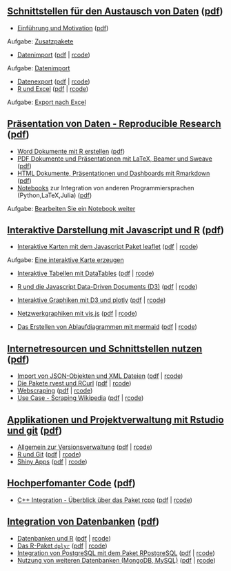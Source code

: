 [Schnittstellen für den Austausch von Daten](https://github.com/Japhilko/RInterfaces/blob/master/slides/RInterfaces_all2g_1.md) ([pdf](slides/RInterfaces_all2g_1.pdf))
-----------------------------------------------------------------------------------------------------------------------------------------------------------------------

-   [Einführung und
    Motivation](https://github.com/Japhilko/RInterfaces/blob/master/slides/Intro.md)
    ([pdf](slides/Intro.pdf))

Aufgabe: [Zusatzpakete](tutorial/Aufgabe_Zusatzpakete.md)

-   [Datenimport](slides/Datenimport.md) ([pdf](slides/Datenimport.pdf)
    | [rcode](slides/Datenimport.R))

Aufgabe: [Datenimport](tutorial/Aufgabe_Datenimport.md)

-   [Datenexport](slides/Datenexport.md) ([pdf](slides/Datenexport.pdf)
    | [rcode](slides/Datenexport.R))
-   [R und Excel](slides/Rexcel.md) ([pdf](slides/Rexcel.pdf) |
    [rcode](slides/Rexcel.R))

Aufgabe: [Export nach Excel](tutorial/Aufgabe_Export2Excel.md)

[Präsentation von Daten - Reproducible Research](https://github.com/Japhilko/RInterfaces/blob/master/slides/RInterfaces_all2g_2.md) ([pdf](slides/RInterfaces_all2g_2.pdf))
---------------------------------------------------------------------------------------------------------------------------------------------------------------------------

-   [Word Dokumente mit R erstellen](slides/R2word.md)
    ([pdf](slides/R2word.pdf))
-   [PDF Dokumente und Präsentationen mit LaTeX, Beamer und
    Sweave](slides/R2pdf.md) ([pdf](slides/R2pdf.pdf))
-   [HTML Dokumente, Präsentationen und Dashboards mit
    Rmarkdown](slides/Rmarkdown.md) ([pdf](slides/Rmarkdown.pdf))
-   [Notebooks](slides/Notebooks.md) zur Integration von anderen
    Programmiersprachen (Python,LaTeX,Julia)
    ([pdf](slides/Notebooks.pdf))

Aufgabe: [Bearbeiten Sie ein Notebook
weiter](tutorial/Aufgabe_Notebook.md)

[Interaktive Darstellung mit Javascript und R](https://github.com/Japhilko/RInterfaces/blob/master/slides/RInterfaces_all2g_3.md) ([pdf](slides/RInterfaces_all2g_3.pdf))
-------------------------------------------------------------------------------------------------------------------------------------------------------------------------

-   [Interaktive Karten mit dem Javascript Paket
    leaflet](https://github.com/Japhilko/RInterfaces/blob/master/slides/leaflet.md)
    ([pdf](slides/leaflet.pdf) | [rcode](rcode/leaflet.R))

Aufgabe: [Eine interaktive Karte erzeugen](tutorial/Aufgabe_leaflet.md)

-   [Interaktive Tabellen mit
    DataTables](https://github.com/Japhilko/RInterfaces/blob/master/slides/DataTables.md)
    ([pdf](slides/DataTables.pdf) | [rcode](rcode/DataTables.R))
-   [R und die Javascript Data-Driven
    Documents (D3)](https://github.com/Japhilko/RInterfaces/blob/master/slides/D3.md)
    ([pdf](slides/D3.pdf) | [rcode](rcode/D3.R))
-   [Interaktive Graphiken mit D3 und
    plotly](https://github.com/Japhilko/RInterfaces/blob/master/slides/plotly.md)
    ([pdf](slides/plotly.pdf) | [rcode](rcode/plotly.R))

-   [Netzwerkgraphiken mit
    vis.js](https://github.com/Japhilko/RInterfaces/blob/master/slides/visNetwork.md)
    ([pdf](slides/visNetwork.pdf) | [rcode](rcode/visNetwork.R))
-   [Das Erstellen von Ablaufdiagrammen mit
    mermaid](https://github.com/Japhilko/RInterfaces/blob/master/slides/mermaid.md)
    ([pdf](slides/mermaid.pdf) | [rcode](rcode/mermaid.R))

[Internetresourcen und Schnittstellen nutzen](https://github.com/Japhilko/RInterfaces/blob/master/slides/RInterfaces_all2g_4.md) ([pdf](slides/RInterfaces_all2g_4.pdf))
------------------------------------------------------------------------------------------------------------------------------------------------------------------------

-   [Import von JSON-Objekten und XML Dateien](slides/rapis.md)
    ([pdf](slides/rapis.pdf) | [rcode](rcode/rapis.pdf))
-   [Die Pakete rvest und RCurl](slides/rvest.md)
    ([pdf](slides/rvest.pdf) | [rcode](rcode/rvest.R))
-   [Webscraping](https://github.com/Japhilko/RInterfaces/blob/master/slides/Webscraping.md)
    ([pdf](slides/Webscraping.pdf) | [rcode](rcode/Webscraping.R))
-   [Use Case - Scraping Wikipedia](slides/ScrapingWikipedia.md)
    ([pdf](slides/ScrapingWikipedia.pdf) |
    [rcode](rcode/ScrapingWikipedia.R))

[Applikationen und Projektverwaltung mit Rstudio und git](https://github.com/Japhilko/RInterfaces/blob/master/slides/RInterfaces_all2g_5.md) ([pdf](slides/RInterfaces_all2g_5.pdf))
------------------------------------------------------------------------------------------------------------------------------------------------------------------------------------

-   [Allgemein zur Versionsverwaltung](slides/Versionsverwaltung.md)
    ([pdf](slides/Versionsverwaltung.pdf) |
    [rcode](slides/Versionsverwaltung.R))
-   [R und Git](slides/Rgit.md) ([pdf](slides/Rgit.pdf) |
    [rcode](rcode/Rgit.R))
-   [Shiny Apps](slides/shiny.md) ([pdf](slides/shiny.pdf) |
    [rcode](rcode/shiny.R))

[Hochperfomanter Code](https://github.com/Japhilko/RInterfaces/blob/master/slides/RInterfaces_all2g_6.md) ([pdf](slides/RInterfaces_all2g_6.pdf))
-------------------------------------------------------------------------------------------------------------------------------------------------

-   [C++ Integration - Überblick über das Paket
    rcpp](https://github.com/Japhilko/RInterfaces/blob/master/slides/rcpp.md)
    ([pdf](slides/rcpp.pdf) | [rcode](rcode/rcpp.R))

[Integration von Datenbanken](https://github.com/Japhilko/RInterfaces/blob/master/slides/RInterfaces_all2g_7.md) ([pdf](slides/RInterfaces_all2g_7.pdf))
--------------------------------------------------------------------------------------------------------------------------------------------------------

-   [Datenbanken und R](slides/Datenbanken.md)
    ([pdf](slides/Datenbanken.pdf) | [rcode](rcode/Datenbanken.R))
-   [Das R-Paket `dplyr`](slides/dplyr.md) ([pdf](slides/dplyr.pdf) |
    [rcode](rcode/dplyr.R))
-   [Integration von PostgreSQL mit dem Paket
    RPostgreSQL](https://github.com/Japhilko/RInterfaces/blob/master/slides/RPostgreSQL.md)
    ([pdf](slides/RPostgreSQL.pdf) | [rcode](rcode/RPostgreSQL.R))
-   [Nutzung von weiteren Datenbanken
    (MongoDB, MySQL)]((https://github.com/Japhilko/RInterfaces/blob/master/slides/Rmongodb.md))
    ([pdf](slides/Rmongodb.pdf) | [rcode](rcode/Rmongodb.R))

